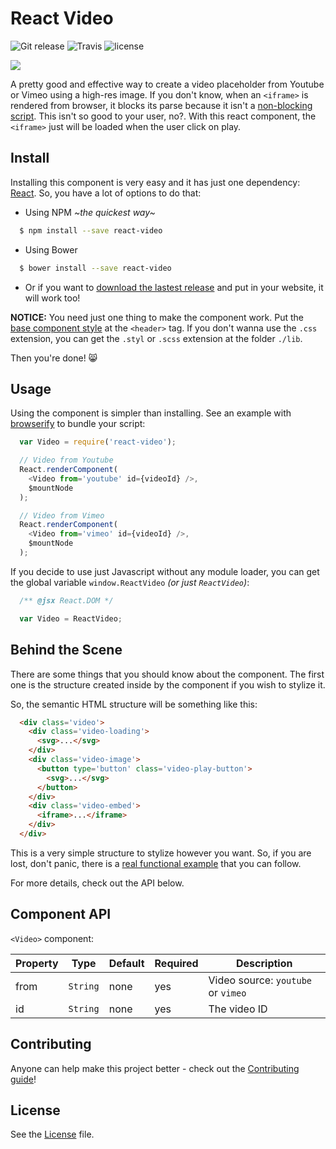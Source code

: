 # React Video

![Git release](http://img.shields.io/github/release/pedronauck/react-video.svg?style=flat) ![Travis](http://img.shields.io/travis/pedronauck/react-video.svg?style=flat) ![license](http://img.shields.io/npm/l/react-video.svg?style=flat)

![](http://f.cl.ly/items/440F3Y0w1l293g3e3g3N/cover.png)

A pretty good and effective way to create a video placeholder from Youtube or Vimeo using a high-res image. If you don't know, when an `<iframe>` is rendered from browser, it blocks its parse because it isn't a [non-blocking script](http://www.nczonline.net/blog/2010/08/10/what-is-a-non-blocking-script/). This isn't so good to your user, no?. With this react component, the `<iframe>` just will be loaded when the user click on play.

## Install

Installing this component is very easy and it has just one dependency: [React](http://facebook.github.io/react/downloads.html). So, you have a lot of options to do that:

- Using NPM *~the quickest way~*
```bash
  $ npm install --save react-video
```

- Using Bower
```bash
  $ bower install --save react-video
```

- Or if you want to [download the lastest release](https://github.com/pedronauck/react-video/archive/v1.1.5.zip) and put in your website, it will work too!

**NOTICE:** You need just one thing to make the component work. Put the [base component style](./dist/react-video.css) at the `<header>` tag. If you don't wanna use the `.css` extension, you can get the `.styl` or `.scss` extension at the folder `./lib`.

Then you're done! :smile_cat:

## Usage

Using the component is simpler than installing. See an example with [browserify](http://truongtx.me/2014/07/18/using-reactjs-with-browserify-and-gulp/) to bundle your script:

```javascript
  var Video = require('react-video');

  // Video from Youtube
  React.renderComponent(
    <Video from='youtube' id={videoId} />,
    $mountNode
  );

  // Video from Vimeo
  React.renderComponent(
    <Video from='vimeo' id={videoId} />,
    $mountNode
  );
```

If you decide to use just Javascript without any module loader, you can get the global variable `window.ReactVideo` *(or just `ReactVideo`)*:

```javascript
  /** @jsx React.DOM */

  var Video = ReactVideo;
```

## Behind the Scene

There are some things that you should know about the component. The first one is the structure created inside by the component if you wish to stylize it.

So, the semantic HTML structure will be something like this:

```html
  <div class='video'>
    <div class='video-loading'>
      <svg>...</svg>
    </div>
    <div class='video-image'>
      <button type='button' class='video-play-button'>
        <svg>...</svg>
      </button>
    </div>
    <div class='video-embed'>
      <iframe>...</iframe>
    </div>
  </div>
```

This is a very simple structure to stylize however you want. So, if you are lost, don't panic, there is a [real functional example](/example) that you can follow.

For more details, check out the API below.

## Component API

`<Video>` component:

Property | Type | Default | Required | Description
-------- | ---- | ------- | -------- |-----------
from | `String` | none | yes | Video source: `youtube` or `vimeo`
id | `String` | none | yes | The video ID

## Contributing

Anyone can help make this project better - check out the [Contributing guide](CONTRIBUTING.md)!

## License

See the [License](LICENSE) file.
